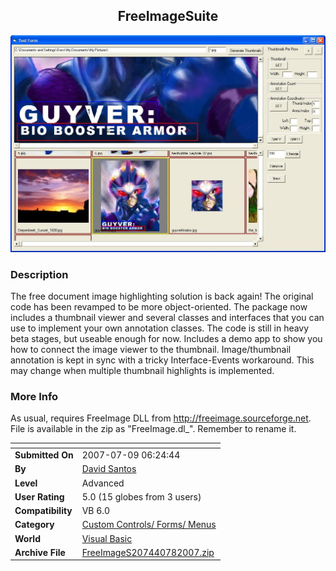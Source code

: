 ﻿<div align="center">

## FreeImageSuite

<img src="PIC2007766474335.JPG">
</div>

### Description

The free document image highlighting solution is back again! The original code has been revamped to be more object-oriented. The package now includes a thumbnail viewer and several classes and interfaces that you can use to implement your own annotation classes. The code is still in heavy beta stages, but useable enough for now. Includes a demo app to show you how to connect the image viewer to the thumbnail. Image/thumbnail annotation is kept in sync with a tricky Interface-Events workaround. This may change when multiple thumbnail highlights is implemented.
 
### More Info
 
As usual, requires FreeImage DLL from http://freeimage.sourceforge.net. File is available in the zip as "FreeImage.dl_". Remember to rename it.


<span>             |<span>
---                |---
**Submitted On**   |2007-07-09 06:24:44
**By**             |[David Santos](https://github.com/Planet-Source-Code/PSCIndex/blob/master/ByAuthor/david-santos.md)
**Level**          |Advanced
**User Rating**    |5.0 (15 globes from 3 users)
**Compatibility**  |VB 6\.0
**Category**       |[Custom Controls/ Forms/  Menus](https://github.com/Planet-Source-Code/PSCIndex/blob/master/ByCategory/custom-controls-forms-menus__1-4.md)
**World**          |[Visual Basic](https://github.com/Planet-Source-Code/PSCIndex/blob/master/ByWorld/visual-basic.md)
**Archive File**   |[FreeImageS207440782007\.zip](https://github.com/Planet-Source-Code/david-santos-freeimagesuite__1-63294/archive/master.zip)








